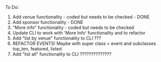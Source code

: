 To Do:

1. Add venue functionality - coded but needs to be checked - DONE
2. Add sponsor functionality - DONE
3. "More info" functionality - coded but needs to be checked
4. Update CLI to work with 'More Info' functionality and to refactor
5. Add "list by venue" functionality to CLI ???
6. REFACTOR EVENTS! Maybe with super class = event and subclasses top_ten, featured, listed
7. Add "list all" functionality to CLI ??????????????
